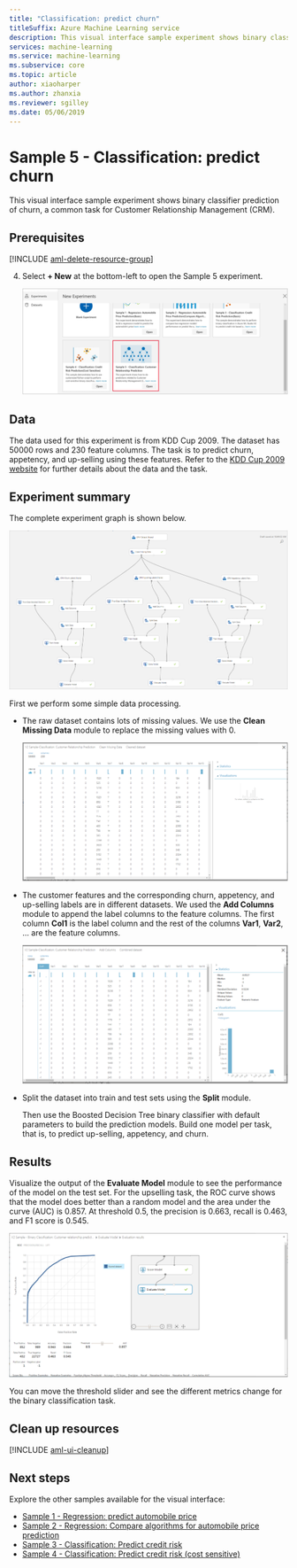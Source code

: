 ```yaml
---
title: "Classification: predict churn"
titleSuffix: Azure Machine Learning service
description: This visual interface sample experiment shows binary classifier prediction of churn, a common task for Customer Relationship Management (CRM)..
services: machine-learning
ms.service: machine-learning
ms.subservice: core
ms.topic: article
author: xiaoharper
ms.author: zhanxia
ms.reviewer: sgilley
ms.date: 05/06/2019
---
```


# Sample 5 - Classification: predict churn

This visual interface sample experiment shows binary classifier prediction of churn, a common task for Customer Relationship Management (CRM).

## Prerequisites

[!INCLUDE [aml-delete-resource-group](../../../includes/aml-ui-prereq.md)]

4. Select **+ New** at the bottom-left to open the Sample 5 experiment.

    ![Open the experiment](media/sample-classification-predict-churn/open-sample5.png)

## Data

The data used for this experiment is from KDD Cup 2009. The dataset has 50000 rows and 230 feature columns. The task is to predict churn, appetency, and up-selling using these features. Refer to the [KDD Cup 2009 website](https://www.kdd.org/kdd-cup/view/kdd-cup-2009) for further details about the data and the task.

## Experiment summary

The complete experiment graph is shown below.

![experiment graph](./media/sample-classification-predict-churn/experiment-graph.png)

First we perform some simple data processing.

- The raw dataset contains lots of missing values. We use the **Clean Missing Data** module to replace the missing values with 0. 

    ![cleaned dataset](./media/sample-classification-predict-churn/cleaned-dataset.png)

- The customer features and the corresponding churn, appetency, and up-selling labels are in different datasets. We used the **Add Columns** module to append the label columns to the feature columns. The first column **Col1** is the label column and the rest of the columns **Var1**, **Var2**, ... are the feature columns. 
 
    ![added column dataset](./media/sample-classification-predict-churn/added-column1.png)

- Split the dataset into train and test sets using the **Split** module.


    Then use the Boosted Decision Tree binary classifier with default parameters to build the prediction models. Build one model per task, that is, to predict up-selling, appetency, and churn.

## Results

Visualize the output of the **Evaluate Model** module to see the performance of the model on the test set. For the upselling task, the ROC curve shows that the model does better than a random model and the area under the curve (AUC) is 0.857. At threshold 0.5, the precision is 0.663, recall is 0.463, and F1 score is 0.545.

![evaluate result](./media/sample-classification-predict-churn/evaluate-result.png)

 You can move the threshold slider and see the different metrics change for the binary classification task. 

## Clean up resources

[!INCLUDE [aml-ui-cleanup](../../../includes/aml-ui-cleanup.md)]

## Next steps

Explore the other samples available for the visual interface:

- [Sample 1 - Regression: predict automobile price](sample-regression-predict-automobile-price-basic.md)
- [Sample 2 - Regression: Compare algorithms for automobile price prediction](sample-regression-predict-automobile-price-compare-algorithms.md)
- [Sample 3 - Classification: Predict credit risk](sample-classification-predict-credit-risk-basic.md)
- [Sample 4 - Classification: Predict credit risk (cost sensitive)](sample-classification-predict-credit-risk-cost-sensitive.md)
